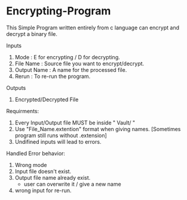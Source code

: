 # Encrypting-Program
This Simple Program written entirely from c language can encrypt and decrypt a binary file.

Inputs
  1. Mode :         E for encrypting / D for decrypting.
  2. File Name :    Source file you want to encrypt/decrypt.
  3. Output Name :  A name for the processed file.
  4. Rerun :        To re-run the program.
  
Outputs
  1. Encrypted/Decrypted File

Requirments:
  1. Every Input/Output file MUST be inside " Vault/ "
  2. Use "File_Name.extention" format when giving names. [Sometimes program still runs without .extension]
  3. Undifined inputs will lead to errors.

Handled Error behavior:
  1. Wrong mode
  2. Input file doesn't exist.
  3. Output file name already exist.
       - user can overwrite it / give a new name
  4. wrong input for re-run.
